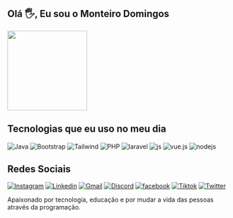 ## Olá 🖐️, Eu sou o Monteiro Domingos 

<div style="display: inline_block">
  <img height="180px" src="https://github-readme-stats.vercel.app/api?username=monteirofutila&show_icons=true&theme=dracula&count_private=true" />
</div>

## Tecnologias que eu uso no meu dia

<div style="display: inline_block">
  <img align="center" alt="Java" src="https://img.shields.io/badge/Java-ED8B00?style=for-the-badge&logo=java&logoColor=white" />
  <img align="center" alt="Bootstrap" src="https://img.shields.io/badge/Bootstrap-563D7C?style=for-the-badge&logo=bootstrap&logoColor=white" />
  <img align="center" alt="Tailwind" src="https://img.shields.io/badge/Tailwind_CSS-38B2AC?style=for-the-badge&logo=tailwind-css&logoColor=white" />
  <img align="center" alt="PHP" src="https://img.shields.io/badge/PHP-777BB4?style=for-the-badge&logo=php&logoColor=white" />
  <img align="center" alt="laravel" src="https://img.shields.io/badge/Laravel-FF2D20?style=for-the-badge&logo=laravel&logoColor=white" />
  <img align="center" alt="js" src="https://img.shields.io/badge/JavaScript-F7DF1E?style=for-the-badge&logo=javascript&logoColor=black" />
  <img align="center" alt="vue.js" src="https://img.shields.io/badge/Vue.js-35495E?style=for-the-badge&logo=vue.js&logoColor=4FC08D" />
  <img align="center" alt="nodejs" src="https://img.shields.io/badge/Node.js-43853D?style=for-the-badge&logo=node.js&logoColor=white" />
</div>

## Redes Sociais

[![Instagram](https://img.shields.io/badge/Instagram-E4405F?style=for-the-badge&logo=instagram&logoColor=white)](https://instagram.com/jonker_ahmed)
[![Linkedin](https://img.shields.io/badge/-LinkedIn-%230077B5?style=for-the-badge&logo=linkedin&logoColor=white)](https://www.linkedin.com/in/monteirofutila)
[![Gmail](https://img.shields.io/badge/-Gmail-%23333?style=for-the-badge&logo=gmail&logoColor=white)](mailto:jonquerfutila@gmail.com)
[![Discord](https://img.shields.io/badge/Discord-7289DA?style=for-the-badge&logo=discord&logoColor=white)](https://discord.com/monteirofutila#2722)
[![facebook](https://img.shields.io/badge/Facebook-1877F2?style=for-the-badge&logo=facebook&logoColor=white)](https://facebook.com/jonker_ahmed)
[![Tiktok](https://img.shields.io/badge/TikTok-000000?style=for-the-badge&logo=tiktok&logoColor=white)](https://tiktok.com/jonkerahmed)
[![Twitter](https://img.shields.io/badge/Twitter-1DA1F2?style=for-the-badge&logo=twitter&logoColor=white)](https://twitter.com/futilamonteiro)

Apaixonado por tecnologia, educação e por mudar a vida das pessoas através da programação.
